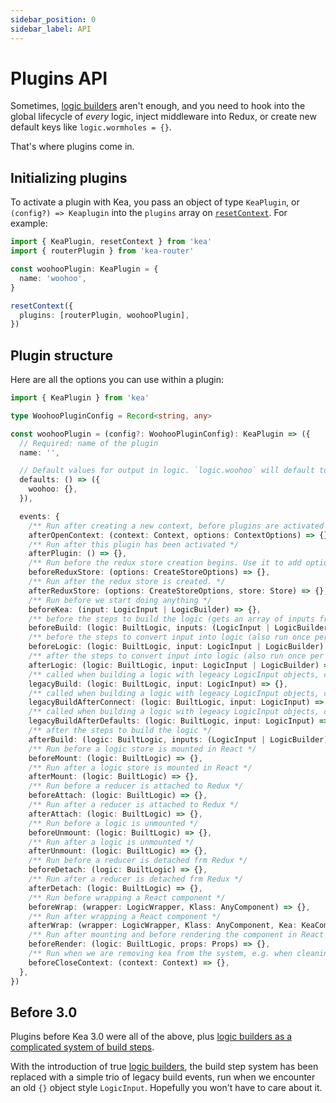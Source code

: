 ```yaml
---
sidebar_position: 0
sidebar_label: API
---
```


# Plugins API

Sometimes, [logic builders](/docs/core/kea#logicbuilders) aren't enough, and you need to hook into the global
lifecycle of _every_ logic, inject middleware into Redux, or create new default keys like `logic.wormholes = {}`. 

That's where plugins come in.

## Initializing plugins

To activate a plugin with Kea, you pass an object of type `KeaPlugin`, or `(config?) => Keaplugin` into the `plugins`
array on [`resetContext`](/docs/intro/context). For example:

```ts
import { KeaPlugin, resetContext } from 'kea'
import { routerPlugin } from 'kea-router'

const woohooPlugin: KeaPlugin = {
  name: 'woohoo',
}

resetContext({
  plugins: [routerPlugin, woohooPlugin],
})
```

## Plugin structure

Here are all the options you can use within a plugin:

```ts
import { KeaPlugin } from 'kea'

type WoohooPluginConfig = Record<string, any>

const woohooPlugin = (config?: WoohooPluginConfig): KeaPlugin => ({
  // Required: name of the plugin
  name: '',

  // Default values for output in logic. `logic.woohoo` will default to `{}` now
  defaults: () => ({
    woohoo: {},
  }),

  events: {
    /** Run after creating a new context, before plugins are activated and the store is created */
    afterOpenContext: (context: Context, options: ContextOptions) => {},
    /** Run after this plugin has been activated */
    afterPlugin: () => {},
    /** Run before the redux store creation begins. Use it to add options (middleware, etc) to the store creator. */
    beforeReduxStore: (options: CreateStoreOptions) => {},
    /** Run after the redux store is created. */
    afterReduxStore: (options: CreateStoreOptions, store: Store) => {},
    /** Run before we start doing anything */
    beforeKea: (input: LogicInput | LogicBuilder) => {},
    /** before the steps to build the logic (gets an array of inputs from kea(input).extend(input)) */
    beforeBuild: (logic: BuiltLogic, inputs: (LogicInput | LogicBuilder)[]) => {},
    /** before the steps to convert input into logic (also run once per .extend()) */
    beforeLogic: (logic: BuiltLogic, input: LogicInput | LogicBuilder) => {},
    /** after the steps to convert input into logic (also run once per .extend()) */
    afterLogic: (logic: BuiltLogic, input: LogicInput | LogicBuilder) => {},
    /** called when building a logic with legeacy LogicInput objects, called after connect: {} runs in code */
    legacyBuild: (logic: BuiltLogic, input: LogicInput) => {},
    /** called when building a logic with legeacy LogicInput objects, called after defaults are built in core */
    legacyBuildAfterConnect: (logic: BuiltLogic, input: LogicInput) => {},
    /** called when building a logic with legeacy LogicInput objects, called after the legacy core plugin runs */
    legacyBuildAfterDefaults: (logic: BuiltLogic, input: LogicInput) => {},
    /** after the steps to build the logic */
    afterBuild: (logic: BuiltLogic, inputs: (LogicInput | LogicBuilder)[]) => {},
    /** Run before a logic store is mounted in React */
    beforeMount: (logic: BuiltLogic) => {},
    /** Run after a logic store is mounted in React */
    afterMount: (logic: BuiltLogic) => {},
    /** Run before a reducer is attached to Redux */
    beforeAttach: (logic: BuiltLogic) => {},
    /** Run after a reducer is attached to Redux */
    afterAttach: (logic: BuiltLogic) => {},
    /** Run before a logic is unmounted */
    beforeUnmount: (logic: BuiltLogic) => {},
    /** Run after a logic is unmounted */
    afterUnmount: (logic: BuiltLogic) => {},
    /** Run before a reducer is detached frm Redux */
    beforeDetach: (logic: BuiltLogic) => {},
    /** Run after a reducer is detached frm Redux */
    afterDetach: (logic: BuiltLogic) => {},
    /** Run before wrapping a React component */
    beforeWrap: (wrapper: LogicWrapper, Klass: AnyComponent) => {},
    /** Run after wrapping a React component */
    afterWrap: (wrapper: LogicWrapper, Klass: AnyComponent, Kea: KeaComponent) => {},
    /** Run after mounting and before rendering the component in React's scope (you can use hooks here) */
    beforeRender: (logic: BuiltLogic, props: Props) => {},
    /** Run when we are removing kea from the system, e.g. when cleaning up after tests */
    beforeCloseContext: (context: Context) => {},
  },
})
```

## Before 3.0

Plugins before Kea 3.0 were all of the above, plus [logic builders as a complicated system of build steps](https://v2.keajs.org/docs/guide/writing-plugins#plugin-build-steps).

With the introduction of true [logic builders](/docs/core/kea#logicbuilders), the build step system has been replaced with a simple
trio of legacy build events, run when we encounter an old `{}` object style `LogicInput`. Hopefully you won't have to care about it.

